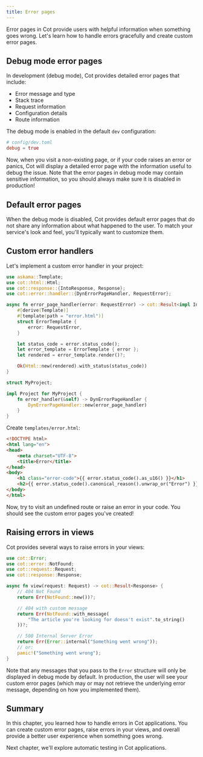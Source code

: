 ```yaml
---
title: Error pages
---
```


Error pages in Cot provide users with helpful information when something goes wrong. Let's learn how to handle errors gracefully and create custom error pages.

## Debug mode error pages

In development (debug mode), Cot provides detailed error pages that include:

* Error message and type
* Stack trace
* Request information
* Configuration details
* Route information

The debug mode is enabled in the default `dev` configuration:

```toml
# config/dev.toml
debug = true
```

Now, when you visit a non-existing page, or if your code raises an error or panics, Cot will display a detailed error page with the information useful to debug the issue. Note that the error pages in debug mode may contain sensitive information, so you should always make sure it is disabled in production!

## Default error pages

When the debug mode is disabled, Cot provides default error pages that do not share any information about what happened to the user. To match your service's look and feel, you'll typically want to customize them.

## Custom error handlers

Let's implement a custom error handler in your project:

```rust
use askama::Template;
use cot::html::Html;
use cot::response::{IntoResponse, Response};
use cot::error::handler::{DynErrorPageHandler, RequestError};

async fn error_page_handler(error: RequestError) -> cot::Result<impl IntoResponse> {
    #[derive(Template)]
    #[template(path = "error.html")]
    struct ErrorTemplate {
        error: RequestError,
    }

    let status_code = error.status_code();
    let error_template = ErrorTemplate { error };
    let rendered = error_template.render()?;

    Ok(Html::new(rendered).with_status(status_code))
}

struct MyProject;

impl Project for MyProject {
    fn error_handler(&self) -> DynErrorPageHandler {
        DynErrorPageHandler::new(error_page_handler)
    }
}
```

Create `templates/error.html`:

```html
<!DOCTYPE html>
<html lang="en">
<head>
    <meta charset="UTF-8">
    <title>Error</title>
</head>
<body>
    <h1 class="error-code">{{ error.status_code().as_u16() }}</h1>
    <h2>{{ error.status_code().canonical_reason().unwrap_or("Error") }}</h2>
</body>
</html>
```

Now, try to visit an undefined route or raise an error in your code. You should see the custom error pages you've created!

## Raising errors in views

Cot provides several ways to raise errors in your views:

```rust
use cot::Error;
use cot::error::NotFound;
use cot::request::Request;
use cot::response::Response;

async fn view(request: Request) -> cot::Result<Response> {
    // 404 Not Found
    return Err(NotFound::new())?;

    // 404 with custom message
    return Err(NotFound::with_message(
        "The article you're looking for doesn't exist".to_string()
    ))?;

    // 500 Internal Server Error
    return Err(Error::internal("Something went wrong"));
    // or:
    panic!("Something went wrong");
}
```

Note that any messages that you pass to the `Error` structure will only be displayed in debug mode by default. In production, the user will see your custom error pages (which may or may not retrieve the underlying error message, depending on how you implemented them).

## Summary

In this chapter, you learned how to handle errors in Cot applications. You can create custom error pages, raise errors in your views, and overall provide a better user experience when something goes wrong.

Next chapter, we'll explore automatic testing in Cot applications.
